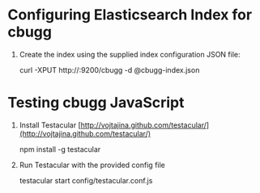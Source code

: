 # Configuring Elasticsearch Index for cbugg

1.  Create the index using the supplied index configuration JSON file:

    curl -XPUT http://<elasticsearch hostname>:9200/cbugg -d @cbugg-index.json

 # Testing cbugg JavaScript

 1.  Install Testacular [http://vojtajina.github.com/testacular/](http://vojtajina.github.com/testacular/)

     npm install -g testacular
 2.  Run Testacular with the provided config file

     testacular start config/testacular.conf.js